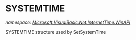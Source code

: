 ﻿# SYSTEMTIME
_namespace: <a href="#" onClick="load('/docs/Microsoft.VisualBasic.Net.InternetTime.WinAPI/index.md')">Microsoft.VisualBasic.Net.InternetTime.WinAPI</a>_

SYSTEMTIME structure used by SetSystemTime




